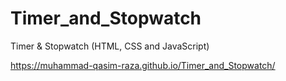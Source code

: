 # Timer_and_Stopwatch
Timer &amp; Stopwatch (HTML, CSS and JavaScript)

https://muhammad-qasim-raza.github.io/Timer_and_Stopwatch/
